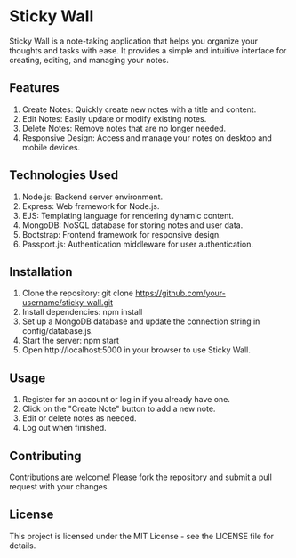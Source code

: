 # Sticky Wall

Sticky Wall is a note-taking application that helps you organize your thoughts and tasks with ease. It provides a simple and intuitive interface for creating, editing, and managing your notes.

## Features

1. Create Notes: Quickly create new notes with a title and content.
2. Edit Notes: Easily update or modify existing notes.
3. Delete Notes: Remove notes that are no longer needed.
4. Responsive Design: Access and manage your notes on desktop and mobile devices.

## Technologies Used

1. Node.js: Backend server environment.
2. Express: Web framework for Node.js.
3. EJS: Templating language for rendering dynamic content.
4. MongoDB: NoSQL database for storing notes and user data.
5. Bootstrap: Frontend framework for responsive design.
6. Passport.js: Authentication middleware for user authentication.

## Installation

1. Clone the repository: git clone https://github.com/your-username/sticky-wall.git
2. Install dependencies: npm install
3. Set up a MongoDB database and update the connection string in config/database.js.
4. Start the server: npm start
5. Open http://localhost:5000 in your browser to use Sticky Wall.

## Usage

1.  Register for an account or log in if you already have one.
2.  Click on the "Create Note" button to add a new note.
3.  Edit or delete notes as needed.
4.  Log out when finished.

## Contributing

Contributions are welcome! Please fork the repository and submit a pull request with your changes.

## License

This project is licensed under the MIT License - see the LICENSE file for details.
